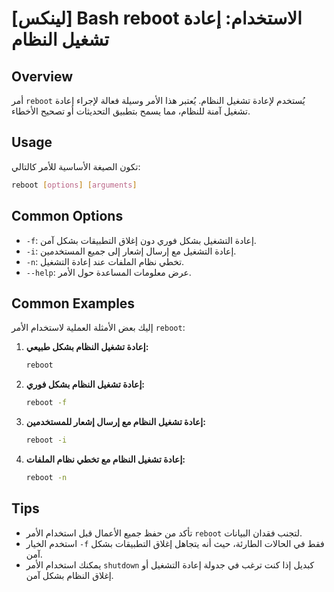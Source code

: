 # [لينكس] Bash reboot الاستخدام: إعادة تشغيل النظام

## Overview
أمر `reboot` يُستخدم لإعادة تشغيل النظام. يُعتبر هذا الأمر وسيلة فعالة لإجراء إعادة تشغيل آمنة للنظام، مما يسمح بتطبيق التحديثات أو تصحيح الأخطاء.

## Usage
تكون الصيغة الأساسية للأمر كالتالي:

```bash
reboot [options] [arguments]
```

## Common Options
- `-f`: إعادة التشغيل بشكل فوري دون إغلاق التطبيقات بشكل آمن.
- `-i`: إعادة التشغيل مع إرسال إشعار إلى جميع المستخدمين.
- `-n`: تخطي نظام الملفات عند إعادة التشغيل.
- `--help`: عرض معلومات المساعدة حول الأمر.

## Common Examples
إليك بعض الأمثلة العملية لاستخدام الأمر `reboot`:

1. **إعادة تشغيل النظام بشكل طبيعي:**
   ```bash
   reboot
   ```

2. **إعادة تشغيل النظام بشكل فوري:**
   ```bash
   reboot -f
   ```

3. **إعادة تشغيل النظام مع إرسال إشعار للمستخدمين:**
   ```bash
   reboot -i
   ```

4. **إعادة تشغيل النظام مع تخطي نظام الملفات:**
   ```bash
   reboot -n
   ```

## Tips
- تأكد من حفظ جميع الأعمال قبل استخدام الأمر `reboot` لتجنب فقدان البيانات.
- استخدم الخيار `-f` فقط في الحالات الطارئة، حيث أنه يتجاهل إغلاق التطبيقات بشكل آمن.
- يمكنك استخدام الأمر `shutdown` كبديل إذا كنت ترغب في جدولة إعادة التشغيل أو إغلاق النظام بشكل آمن.